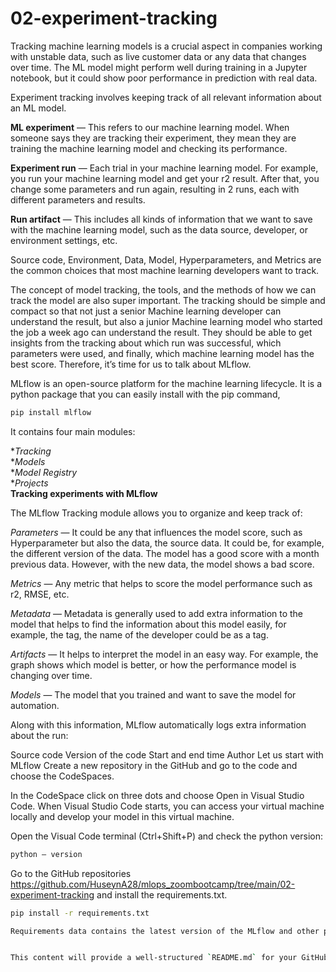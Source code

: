 # 02-experiment-tracking

Tracking machine learning models is a crucial aspect in companies working with unstable data, such as live customer data or any data that changes over time. The ML model might perform well during training in a Jupyter notebook, but it could show poor performance in prediction with real data.

Experiment tracking involves keeping track of all relevant information about an ML model.

**ML experiment** — This refers to our machine learning model. When someone says they are tracking their experiment, they mean they are training the machine learning model and checking its performance.

**Experiment run** — Each trial in your machine learning model. For example, you run your machine learning model and get your r2 result. After that, you change some parameters and run again, resulting in 2 runs, each with different parameters and results.

**Run artifact** — This includes all kinds of information that we want to save with the machine learning model, such as the data source, developer, or environment settings, etc.

Source code, Environment, Data, Model, Hyperparameters, and Metrics are the common choices that most machine learning developers want to track.

The concept of model tracking, the tools, and the methods of how we can track the model are also super important. The tracking should be simple and compact so that not just a senior Machine learning developer can understand the result, but also a junior Machine learning model who started the job a week ago can understand the result. They should be able to get insights from the tracking about which run was successful, which parameters were used, and finally, which machine learning model has the best score. Therefore, it’s time for us to talk about MLflow.

MLflow is an open-source platform for the machine learning lifecycle. It is a python package that you can easily install with the pip command,

```bash
pip install mlflow
```

It contains four main modules:

**Tracking*  \
**Models*  \
**Model Registry* \
**Projects* \
**Tracking experiments with MLflow**

The MLflow Tracking module allows you to organize and keep track of:

_Parameters_ — It could be any that influences the model score, such as Hyperparameter but also the data, the source data. It could be, for example, the different version of the data. The model has a good score with a month previous data. However, with the new data, the model shows a bad score.

_Metrics_ — Any metric that helps to score the model performance such as r2, RMSE, etc.

_Metadata_ — Metadata is generally used to add extra information to the model that helps to find the information about this model easily, for example, the tag, the name of the developer could be as a tag.

_Artifacts_ — It helps to interpret the model in an easy way. For example, the graph shows which model is better, or how the performance model is changing over time.

_Models_ — The model that you trained and want to save the model for automation.

Along with this information, MLflow automatically logs extra information about the run:

Source code
Version of the code
Start and end time
Author
Let us start with MLflow
Create a new repository in the GitHub and go to the code and choose the CodeSpaces.

In the CodeSpace click on three dots and choose Open in Visual Studio Code. When Visual Studio Code starts, you can access your virtual machine locally and develop your model in this virtual machine.

Open the Visual Code terminal (Ctrl+Shift+P) and check the python version:

```bash
python — version
```

Go to the GitHub repositories https://github.com/HuseynA28/mlops_zoombootcamp/tree/main/02-experiment-tracking and install the requirements.txt.

```bash
pip install -r requirements.txt

Requirements data contains the latest version of the MLflow and other packages that we will use later.


This content will provide a well-structured `README.md` for your GitHub repository, including code blocks for commands, which improves the document's usability and readability.

```

